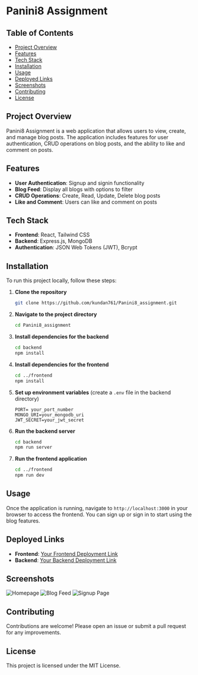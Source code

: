 
# Panini8 Assignment

## Table of Contents
- [Project Overview](#project-overview)
- [Features](#features)
- [Tech Stack](#tech-stack)
- [Installation](#installation)
- [Usage](#usage)
- [Deployed Links](#deployed-links)
- [Screenshots](#screenshots)
- [Contributing](#contributing)
- [License](#license)

## Project Overview
Panini8 Assignment is a web application that allows users to view, create, and manage blog posts. The application includes features for user authentication, CRUD operations on blog posts, and the ability to like and comment on posts.

## Features
- **User Authentication**: Signup and signin functionality
- **Blog Feed**: Display all blogs with options to filter
- **CRUD Operations**: Create, Read, Update, Delete blog posts
- **Like and Comment**: Users can like and comment on posts

## Tech Stack
- **Frontend**: React, Tailwind CSS
- **Backend**: Express.js, MongoDB
- **Authentication**: JSON Web Tokens (JWT), Bcrypt

## Installation
To run this project locally, follow these steps:
1. **Clone the repository**
   ```bash
   git clone https://github.com/kundan761/Panini8_assignment.git
   ```

2. **Navigate to the project directory**
   ```bash
   cd Panini8_assignment
   ```

3. **Install dependencies for the backend**
   ```bash
   cd backend
   npm install
   ```

4. **Install dependencies for the frontend**
   ```bash
   cd ../frontend
   npm install
   ```

5. **Set up environment variables** (create a `.env` file in the backend directory)
   ```plaintext
   PORT= your_port_number
   MONGO_URI=your_mongodb_uri
   JWT_SECRET=your_jwt_secret
   ```

6. **Run the backend server**
   ```bash
   cd backend
   npm run server
   ```

7. **Run the frontend application**
   ```bash
   cd ../frontend
   npm run dev
   ```

## Usage
Once the application is running, navigate to `http://localhost:3000` in your browser to access the frontend. You can sign up or sign in to start using the blog features.

## Deployed Links
- **Frontend**: [Your Frontend Deployment Link](#)
- **Backend**: [Your Backend Deployment Link](#)

## Screenshots
![Homepage](path/to/screenshot1.png)
![Blog Feed](path/to/screenshot2.png)
![Signup Page](path/to/screenshot3.png)

## Contributing
Contributions are welcome! Please open an issue or submit a pull request for any improvements.

## License
This project is licensed under the MIT License.


